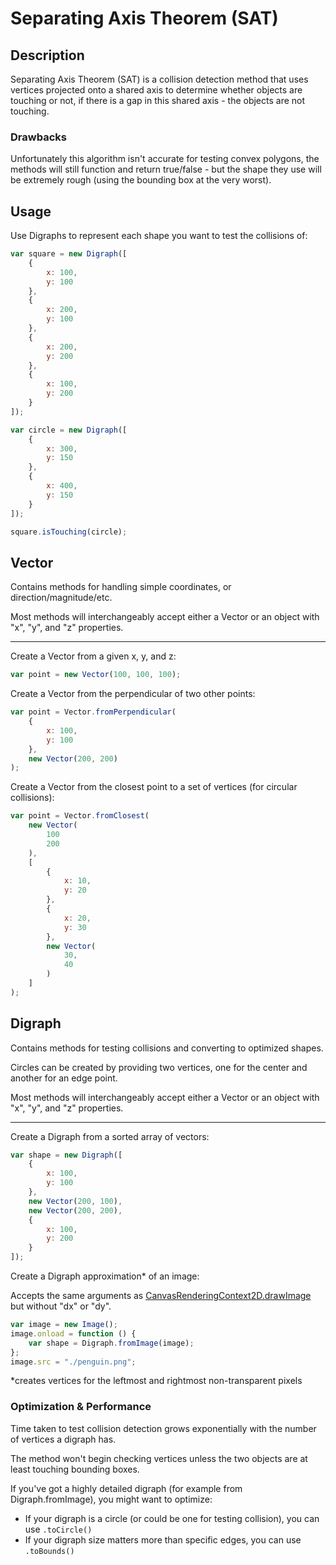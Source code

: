# Separating Axis Theorem (SAT)

## Description

Separating Axis Theorem (SAT) is a collision detection method that uses vertices projected onto a shared axis to determine whether objects are touching or not, if there is a gap in this shared axis - the objects are not touching.

### Drawbacks

Unfortunately this algorithm isn't accurate for testing convex polygons, the methods will still function and return true/false - but the shape they use will be extremely rough (using the bounding box at the very worst).

## Usage

Use Digraphs to represent each shape you want to test the collisions of:

```js
var square = new Digraph([
    {
        x: 100,
        y: 100
    },
    {
        x: 200,
        y: 100
    },
    {
        x: 200,
        y: 200
    },
    {
        x: 100,
        y: 200
    }
]);

var circle = new Digraph([
    {
        x: 300,
        y: 150
    },
    {
        x: 400,
        y: 150
    }
]);

square.isTouching(circle);
```

## Vector

Contains methods for handling simple coordinates, or direction/magnitude/etc.

Most methods will interchangeably accept either a Vector or an object with "x", "y", and "z" properties.

---

Create a Vector from a given x, y, and z:

```js
var point = new Vector(100, 100, 100);
```

Create a Vector from the perpendicular of two other points:

```js
var point = Vector.fromPerpendicular(
    {
        x: 100,
        y: 100
    },
    new Vector(200, 200)
);
```

Create a Vector from the closest point to a set of vertices (for circular collisions):

```js
var point = Vector.fromClosest(
    new Vector(
        100
        200
    ),
    [
        {
            x: 10,
            y: 20
        },
        {
            x: 20,
            y: 30
        },
        new Vector(
            30,
            40
        )
    ]
);
```

## Digraph

Contains methods for testing collisions and converting to optimized shapes.

Circles can be created by providing two vertices, one for the center and another for an edge point.

Most methods will interchangeably accept either a Vector or an object with "x", "y", and "z" properties.

---

Create a Digraph from a sorted array of vectors:

```js
var shape = new Digraph([
    {
        x: 100,
        y: 100
    },
    new Vector(200, 100),
    new Vector(200, 200),
    {
        x: 100,
        y: 200
    }
]);
```

Create a Digraph approximation\* of an image:

Accepts the same arguments as [CanvasRenderingContext2D.drawImage](https://developer.mozilla.org/en-US/docs/Web/API/CanvasRenderingContext2D/drawImage) but without "dx" or "dy".

```js
var image = new Image();
image.onload = function () {
    var shape = Digraph.fromImage(image);
};
image.src = "./penguin.png";
```

\*creates vertices for the leftmost and rightmost non-transparent pixels

### Optimization & Performance

Time taken to test collision detection grows exponentially with the number of vertices a digraph has.

The method won't begin checking vertices unless the two objects are at least touching bounding boxes.

If you've got a highly detailed digraph (for example from Digraph.fromImage), you might want to optimize:

-   If your digraph is a circle (or could be one for testing collision), you can use `.toCircle()`
-   If your digraph size matters more than specific edges, you can use `.toBounds()`
